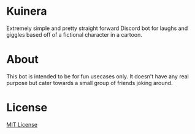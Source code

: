 # Kuinera
Extremely simple and pretty straight forward Discord bot for laughs and giggles based off of a fictional character in a cartoon.

# About
This bot is intended to be for fun usecases only. It doesn't have any real purpose but cater towards a small group of friends joking around.

# License
[MIT License](https://opensource.org/licenses/MIT)
